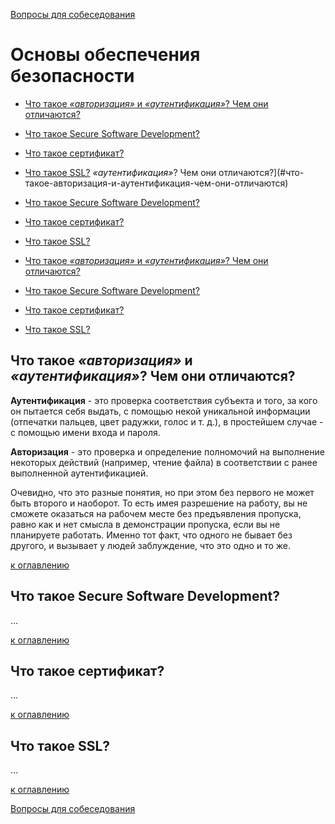 [Вопросы для собеседования](README.md)

# Основы обеспечения безопасности
+ [Что такое _«авторизация»_ и
  _«аутентификация»_? Чем они отличаются?](#что-такое-авторизация-и-аутентификация-чем-они-отличаются)
+ [Что такое Secure Software Development?](#что-такое-secure-software-development)
+ [Что такое сертификат?](#что-такое-сертификат)
+ [Что такое SSL?](#что-такое-ssl)
  _«аутентификация»_? Чем они отличаются?](#что-такое-авторизация-и-аутентификация-чем-они-отличаются)
+ [Что такое Secure Software Development?](#что-такое-secure-software-development)
+ [Что такое сертификат?](#что-такое-сертификат)
+ [Что такое SSL?](#что-такое-ssl)

+ [Что такое _«авторизация»_ и
  _«аутентификация»_? Чем они отличаются?](#что-такое-авторизация-и-аутентификация-чем-они-отличаются)
+ [Что такое Secure Software Development?](#что-такое-secure-software-development)
+ [Что такое сертификат?](#что-такое-сертификат)
+ [Что такое SSL?](#что-такое-ssl)

## Что такое _«авторизация»_ и _«аутентификация»_? Чем они отличаются?

__Аутентификация__ - это проверка соответствия субъекта и того, за кого он пытается себя выдать, с помощью некой уникальной информации (отпечатки пальцев, цвет радужки, голос и т. д.), в простейшем случае - с помощью имени входа и пароля.

__Авторизация__ - это проверка и определение полномочий на выполнение некоторых действий (например, чтение файла) в соответствии с ранее выполненной аутентификацией.

Очевидно, что это разные понятия, но при этом без первого не может быть второго и наоборот. То есть имея разрешение на работу, вы не сможете оказаться на рабочем месте без предъявления пропуска, равно как и нет смысла в демонстрации пропуска, если вы не планируете работать. Именно тот факт, что одного не бывает без другого, и вызывает у людей заблуждение, что это одно и то же.

[к оглавлению](#Основы-обеспечения-безопасности)

## Что такое Secure Software Development?

...

[к оглавлению](#Основы-обеспечения-безопасности)

## Что такое сертификат?

...

[к оглавлению](#Основы-обеспечения-безопасности)

## Что такое SSL?

...

[к оглавлению](#Основы-обеспечения-безопасности)

[Вопросы для собеседования](README.md)
